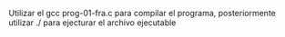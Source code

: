 Utilizar el gcc prog-01-fra.c para compilar el programa, posteriormente utilizar ./ para ejecturar el archivo ejecutable
